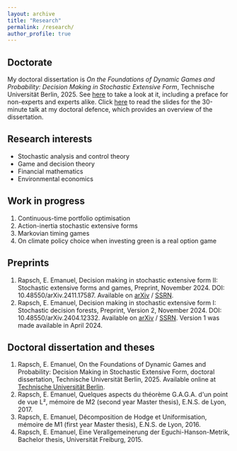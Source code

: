 ```yaml
---
layout: archive
title: "Research"
permalink: /research/
author_profile: true
---
```


## Doctorate

My doctoral dissertation is <em>On the Foundations of Dynamic Games and Probability: Decision Making in Stochastic Extensive Form</em>, Technische Universität Berlin, 2025. See <a href="https://doi.org/10.14279/depositonce-24410">here</a> to take a look at it, including a preface for non-experts and experts alike. Click <a href="{{ site.baseurl }}/files\On_the_Foundations_of_Dynamic_Games_and_Probability__Decision_Making_in_Stochastic_Extensive_Form.pdf">here</a> to read the slides for the 30-minute talk at my doctoral defence, which provides an overview of the dissertation.

## Research interests

* Stochastic analysis and control theory
* Game and decision theory
* Financial mathematics
* Environmental economics

## Work in progress

1. Continuous-time portfolio optimisation
2. Action-inertia stochastic extensive forms
3. Markovian timing games
4. On climate policy choice when investing green is a real option game

## Preprints

1. Rapsch, E. Emanuel, Decision making in stochastic extensive form II: Stochastic extensive forms and games, Preprint, November 2024. DOI: 10.48550/arXiv.2411.17587. Available on <a href="https://arxiv.org/abs/2411.17587">arXiv</a> / <a href="https://papers.ssrn.com/sol3/papers.cfm?abstract_id=5034909">SSRN</a>.
2. Rapsch, E. Emanuel, Decision making in stochastic extensive form I: Stochastic decision forests, Preprint, Version 2, November 2024. DOI: 10.48550/arXiv.2404.12332. Available on <a href="https://arxiv.org/abs/2404.12332v2">arXiv</a> / <a href="https://papers.ssrn.com/sol3/papers.cfm?abstract_id=4799573">SSRN</a>. Version 1 was made available in April 2024.

## Doctoral dissertation and theses

1. Rapsch, E. Emanuel, On the Foundations of Dynamic Games and Probability: Decision Making in Stochastic Extensive Form, doctoral dissertation, Technische Universität Berlin, 2025. Available online at <a href="https://doi.org/10.14279/depositonce-24410">Technische Universität Berlin</a>.
2. Rapsch, E. Emanuel, Quelques aspects du théorème G.A.G.A. d'un point de vue L², mémoire de M2 (second year Master thesis), E.N.S. de Lyon, 2017.
3. Rapsch, E. Emanuel, Décomposition de Hodge et Uniformisation, mémoire de M1 (first year Master thesis), E.N.S. de Lyon, 2016.
4. Rapsch, E. Emanuel, Eine Verallgemeinerung der Eguchi-Hanson-Metrik, Bachelor thesis, Universität Freiburg, 2015.
